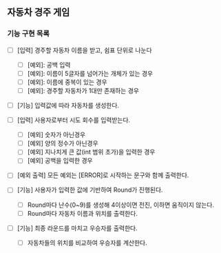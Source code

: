 ## 자동차 경주 게임

### 기능 구현 목록

- [ ] [입력] 경주할 자동차 이름을 받고, 쉼표 단위로 나눈다
  - [ ] [예외]: 공백 입력
  - [ ] [예외]: 이름이 5글자를 넘어가는 개체가 있는 경우
  - [ ] [예외]: 이름에 중복이 있는 경우
  - [ ] [예외]: 경주할 자동차가 1대만 존재하는 경우
  
- [ ] [기능] 입력값에 따라 자동차를 생성한다.
- [ ] [입력] 사용자로부터 시도 회수를 입력받는다.
  - [ ] [예외] 숫자가 아닌경우
  - [ ] [예외] 양의 정수가 아닌경우
  - [ ] [예외] 지나치게 큰 값(int 범위 초가)을 입력한 경우
  - [ ] [예외] 공백을 입력한 경우

- [ ] [예외 출력] 모든 예외는 [ERROR]로 시작하는 문구와 함께 출력한다.

- [ ] [기능] 사용자가 입력한 값에 기반하여 Round가 진행된다.
  - [ ] Round마다 난수(0~9)를 생성해 4이상이면 전진, 이하면 움직이지 않는다.
  - [ ] Round마다 자동차 이름과 위치를 출력한다.
  
- [ ] [기능] 최종 라운드를 마치고 우승자를 출력한다.
  - [ ] 자동차들의 위치를 비교하여 우승자를 계산한다.
